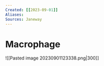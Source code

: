 ```yaml
---
Created: [[2023-09-01]]
Aliases: 
Sources: Janeway
---
```

# Macrophage
![[Pasted image 20230901123338.png|300]]